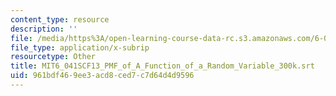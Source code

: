 ```yaml
---
content_type: resource
description: ''
file: /media/https%3A/open-learning-course-data-rc.s3.amazonaws.com/6-041sc-probabilistic-systems-analysis-and-applied-probability-fall-2013/961bdf469ee3acd8ced7c7d64d4d9596_MIT6_041SCF13_PMF_of_A_Function_of_a_Random_Variable_300k.srt
file_type: application/x-subrip
resourcetype: Other
title: MIT6_041SCF13_PMF_of_A_Function_of_a_Random_Variable_300k.srt
uid: 961bdf46-9ee3-acd8-ced7-c7d64d4d9596
---
```

